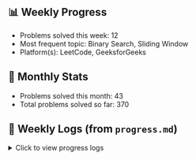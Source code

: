 <!-- STATS-START -->
## 📊 Weekly Progress

- Problems solved this week: 12
- Most frequent topic: Binary Search, Sliding Window
- Platform(s): LeetCode, GeeksforGeeks

## 📅 Monthly Stats

- Problems solved this month: 43
- Total problems solved so far: 370
<!-- STATS-END -->

## 📘 Weekly Logs (from `progress.md`)
<details>
<summary>Click to view progress logs</summary>

<!-- PROGRESS-START -->
